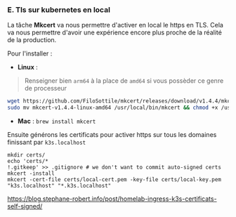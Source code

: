 ### E. Tls sur kubernetes en local

La tâche **Mkcert** va nous permettre d'activer en local le https en TLS. Cela va nous permettre d'avoir une expérience encore plus proche de la réalité de la production.

Pour l'installer :

- **Linux** :

> Renseigner bien `arm64` à la place de `amd64` si vous possèder ce genre de processeur

```sh
wget https://github.com/FiloSottile/mkcert/releases/download/v1.4.4/mkcert-v1.4.4-linux-amd64
sudo mv mkcert-v1.4.4-linux-amd64 /usr/local/bin/mkcert && chmod +x /usr/local/bin/mkcert
```

- **Mac** : `brew install mkcert`

Ensuite générons les certificats pour activer https sur tous les domaines finissant par `k3s.localhost`

```
mkdir certs/
echo 'certs/*
!.gitkeep' >> .gitignore # we don't want to commit auto-signed certs
mkcert -install
mkcert -cert-file certs/local-cert.pem -key-file certs/local-key.pem "k3s.localhost" "*.k3s.localhost" 
```

https://blog.stephane-robert.info/post/homelab-ingress-k3s-certificats-self-signed/
